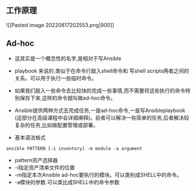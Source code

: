
## 工作原理
![[Pasted image 20220817202553.png|900]]
## Ad-hoc
- 这其实是一个概念性的名字,是相对于写Ansible
- playbook 来说的.类似于在命令行敲入shell命令和 写shell scripts两者之间的关系。可以用于执行一些临时命令。
- 如果我们敲入一些命令去比较快的完成一些事情,而不需要将这些执行的命令特别保存下来,这样的命令就叫做ad-hoc命令。
- Ansible提供两种方式去完成任务,一是ad-hoc命令,一是写Ansibleplaybook (这部分在高级课程中会详细阐释)。前者可以解决一些简单的任务,后者解决较复杂的任务,比如做配置管理或部署。

- 基本语法格式
```shell
ansible PATTERN [-i inventory] -m module -a argument
```
- pattern资产选择器
- -i指定资产清单文件的位置
- -m指定本次Ansible ad-hoc要执行的模块。可以类别成SHELL中的命令。
- -a模块的参数.可以类比成SHELL中的命令参数

